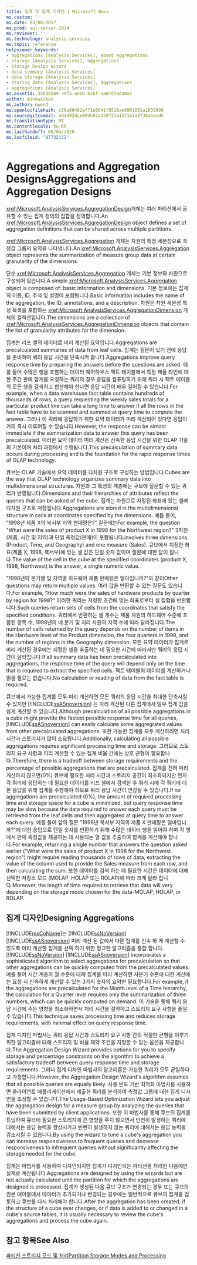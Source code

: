 ```yaml
---
title: 집계 및 집계 디자인 | Microsoft Docs
ms.custom: ''
ms.date: 03/06/2017
ms.prod: sql-server-2014
ms.reviewer: ''
ms.technology: analysis-services
ms.topic: reference
helpviewer_keywords:
- aggregations [Analysis Services], about aggregations
- storage [Analysis Services], aggregations
- Storage Design Wizard
- data summary [Analysis Services]
- data storage [Analysis Services]
- storing data [Analysis Services], aggregations
- aggregations [Analysis Services]
ms.assetid: 35bd8589-39fa-4e0b-b28f-5a07d70da0a2
author: minewiskan
ms.author: owend
ms.openlocfilehash: c56e80482ef71e8041f8518ae9901691a1809990
ms.sourcegitcommit: ad4d92dce894592a259721a1571b1d8736abacdb
ms.translationtype: MT
ms.contentlocale: ko-KR
ms.lasthandoff: 08/04/2020
ms.locfileid: "87732152"
---
```

# <a name="aggregations-and-aggregation-designs"></a><span data-ttu-id="f081a-102">Aggregations and Aggregation Designs</span><span class="sxs-lookup"><span data-stu-id="f081a-102">Aggregations and Aggregation Designs</span></span>
  <span data-ttu-id="f081a-103"><xref:Microsoft.AnalysisServices.AggregationDesign>개체는 여러 파티션에서 공유할 수 있는 집계 정의의 집합을 정의합니다.</span><span class="sxs-lookup"><span data-stu-id="f081a-103">An <xref:Microsoft.AnalysisServices.AggregationDesign> object defines a set of aggregation definitions that can be shared across multiple partitions.</span></span>  
  
 <span data-ttu-id="f081a-104"><xref:Microsoft.AnalysisServices.Aggregation> 개체는 차원의 특정 세분성으로 측정값 그룹의 요약을 나타냅니다.</span><span class="sxs-lookup"><span data-stu-id="f081a-104">An <xref:Microsoft.AnalysisServices.Aggregation> object represents the summarization of measure group data at certain granularity of the dimensions.</span></span>  
  
 <span data-ttu-id="f081a-105">단순 <xref:Microsoft.AnalysisServices.Aggregation> 개체는 기본 정보와 차원으로 구성되어 있습니다.</span><span class="sxs-lookup"><span data-stu-id="f081a-105">A simple <xref:Microsoft.AnalysisServices.Aggregation> object is composed of: basic information and dimensions.</span></span> <span data-ttu-id="f081a-106">기본 정보에는 집계의 이름, ID, 주석 및 설명이 포함됩니다.</span><span class="sxs-lookup"><span data-stu-id="f081a-106">Basic information includes the name of the aggregation, the ID, annotations, and a description.</span></span> <span data-ttu-id="f081a-107">차원은 차원 세분성 특성 목록을 포함하는 <xref:Microsoft.AnalysisServices.AggregationDimension> 개체의 컬렉션입니다.</span><span class="sxs-lookup"><span data-stu-id="f081a-107">The dimensions are a collection of <xref:Microsoft.AnalysisServices.AggregationDimension> objects that contain the list of granularity attributes for the dimension.</span></span>  
  
 <span data-ttu-id="f081a-108">집계는 리프 셀의 데이터로 미리 계산된 요약입니다.</span><span class="sxs-lookup"><span data-stu-id="f081a-108">Aggregations are precalculated summaries of data from leaf cells.</span></span> <span data-ttu-id="f081a-109">집계는 질문이 있기 전에 응답을 준비하여 쿼리 응답 시간을 단축시켜 줍니다.</span><span class="sxs-lookup"><span data-stu-id="f081a-109">Aggregations improve query response time by preparing the answers before the questions are asked.</span></span> <span data-ttu-id="f081a-110">예를 들어 수많은 행을 포함하는 데이터 웨어하우스 팩트 테이블에서 특정 제품 라인에 대한 주간 판매 합계를 요청하는 쿼리의 경우 응답을 컴퓨팅하기 위해 쿼리 시 팩트 테이블의 모든 행을 검색하고 합산해야 한다면 응답 시간이 매우 길어질 수 있습니다.</span><span class="sxs-lookup"><span data-stu-id="f081a-110">For example, when a data warehouse fact table contains hundreds of thousands of rows, a query requesting the weekly sales totals for a particular product line can take a long time to answer if all the rows in the fact table have to be scanned and summed at query time to compute the answer.</span></span> <span data-ttu-id="f081a-111">그러나 이 쿼리에 응답하기 위한 요약 데이터가 미리 계산되어 있다면 응답이 거의 즉시 이루어질 수 있습니다.</span><span class="sxs-lookup"><span data-stu-id="f081a-111">However, the response can be almost immediate if the summarization data to answer this query has been precalculated.</span></span> <span data-ttu-id="f081a-112">이러한 요약 데이터 미리 계산은 신속한 응답 시간을 위한 OLAP 기술의 기본이며 처리 과정에서 수행됩니다.</span><span class="sxs-lookup"><span data-stu-id="f081a-112">This precalculation of summary data occurs during processing and is the foundation for the rapid response times of OLAP technology.</span></span>  
  
 <span data-ttu-id="f081a-113">큐브는 OLAP 기술에서 요약 데이터를 다차원 구조로 구성하는 방법입니다.</span><span class="sxs-lookup"><span data-stu-id="f081a-113">Cubes are the way that OLAP technology organizes summary data into multidimensional structures.</span></span> <span data-ttu-id="f081a-114">차원과 그 특성의 계층에는 큐브에 질문할 수 있는 쿼리가 반영됩니다.</span><span class="sxs-lookup"><span data-stu-id="f081a-114">Dimensions and their hierarchies of attributes reflect the queries that can be asked of the cube.</span></span> <span data-ttu-id="f081a-115">집계는 차원으로 지정된 좌표에 있는 셀에 다차원 구조로 저장됩니다.</span><span class="sxs-lookup"><span data-stu-id="f081a-115">Aggregations are stored in the multidimensional structure in cells at coordinates specified by the dimensions.</span></span> <span data-ttu-id="f081a-116">예를 들어, “1998년 제품 X의 북서부 지역 판매량은?” 질문에는</span><span class="sxs-lookup"><span data-stu-id="f081a-116">For example, the question "What were the sales of product X in 1998 for the Northwest region?"</span></span> <span data-ttu-id="f081a-117">3차원(제품, 시간 및 지역)과 단일 측정값(판매)이 포함됩니다.</span><span class="sxs-lookup"><span data-stu-id="f081a-117">involves three dimensions (Product, Time, and Geography) and one measure (Sales).</span></span> <span data-ttu-id="f081a-118">큐브에서 지정한 좌표(제품 X, 1998, 북서부)에 있는 셀 값은 단일 숫자 값이며 질문에 대한 답이 됩니다.</span><span class="sxs-lookup"><span data-stu-id="f081a-118">The value of the cell in the cube at the specified coordinates (product X, 1998, Northwest) is the answer, a single numeric value.</span></span>  
  
 <span data-ttu-id="f081a-119">"1998년의 분기별 및 지역별 하드웨어 제품 판매량은 얼마입니까?"와 같이</span><span class="sxs-lookup"><span data-stu-id="f081a-119">Other questions may return multiple values.</span></span> <span data-ttu-id="f081a-120">여러 값을 반환할 수 있는 질문도 있습니다.</span><span class="sxs-lookup"><span data-stu-id="f081a-120">For example, "How much were the sales of hardware products by quarter by region for 1998?"</span></span> <span data-ttu-id="f081a-121">이러한 쿼리는 지정한 조건에 맞는 좌표로부터 셀 집합을 반환합니다.</span><span class="sxs-lookup"><span data-stu-id="f081a-121">Such queries return sets of cells from the coordinates that satisfy the specified conditions.</span></span> <span data-ttu-id="f081a-122">쿼리에서 반환하는 셀 개수는 제품 차원의 하드웨어 수준에 포함된 항목 수, 1998년의 네 분기 및 지리 차원의 지역 수에 따라 달라집니다.</span><span class="sxs-lookup"><span data-stu-id="f081a-122">The number of cells returned by the query depends on the number of items in the Hardware level of the Product dimension, the four quarters in 1998, and the number of regions in the Geography dimension.</span></span> <span data-ttu-id="f081a-123">모든 요약 데이터가 집계로 미리 계산된 경우에는 지정한 셀을 추출하는 데 필요한 시간에 따라서만 쿼리의 응답 시간이 달라집니다.</span><span class="sxs-lookup"><span data-stu-id="f081a-123">If all summary data has been precalculated into aggregations, the response time of the query will depend only on the time that is required to extract the specified cells.</span></span> <span data-ttu-id="f081a-124">팩트 테이블의 데이터를 계산하거나 읽을 필요는 없습니다.</span><span class="sxs-lookup"><span data-stu-id="f081a-124">No calculation or reading of data from the fact table is required.</span></span>  
  
 <span data-ttu-id="f081a-125">큐브에서 가능한 집계를 모두 미리 계산하면 모든 쿼리의 응답 시간을 최대한 단축시킬 수 있지만 [!INCLUDE[ssASnoversion](../../includes/ssasnoversion-md.md)] 는 미리 계산된 다른 집계에서 일부 집계 값을 쉽게 계산할 수 있습니다.</span><span class="sxs-lookup"><span data-stu-id="f081a-125">Although precalculation of all possible aggregations in a cube might provide the fastest possible response time for all queries, [!INCLUDE[ssASnoversion](../../includes/ssasnoversion-md.md)] can easily calculate some aggregrated values from other precalculated aggregations.</span></span> <span data-ttu-id="f081a-126">또한 가능한 집계를 모두 계산하려면 처리 시간과 스토리지가 많이 소요됩니다.</span><span class="sxs-lookup"><span data-stu-id="f081a-126">Additionally, calculating all possible aggregations requires significant processing time and storage.</span></span> <span data-ttu-id="f081a-127">그러므로 스토리지 요구 사항과 미리 계산할 수 있는 집계 비율 간에는 상호 균형이 필요합니다.</span><span class="sxs-lookup"><span data-stu-id="f081a-127">Therefore, there is a tradeoff between storage requirements and the percentage of possible aggregations that are precalculated.</span></span> <span data-ttu-id="f081a-128">집계를 전혀 미리 계산하지 않으면(0%) 큐브에 필요한 처리 시간과 스토리지 공간이 최소화되지만 먼저 각 쿼리에 응답하는 데 필요한 데이터를 리프 셀에서 검색한 후 쿼리 시에 각 쿼리에 대한 응답을 위해 집계를 수행해야 하므로 쿼리 응답 시간이 연장될 수 있습니다.</span><span class="sxs-lookup"><span data-stu-id="f081a-128">If no aggregations are precalculated (0%), the amount of required processing time and storage space for a cube is minimized, but query response time may be slow because the data required to answer each query must be retrieved from the leaf cells and then aggregated at query time to answer each query.</span></span> <span data-ttu-id="f081a-129">예를 들어 앞의 질문 "1998년 북서부 지역의 제품 X 판매량은 얼마입니까?"에 대한 응답으로 단일 숫자를 반환하기 위해 수많은 데이터 행을 읽어야 하며 각 행에서 판매 측정값을 제공하는 데 사용되는 열 값을 추출하여 합계를 계산해야 합니다.</span><span class="sxs-lookup"><span data-stu-id="f081a-129">For example, returning a single number that answers the question asked earlier ("What were the sales of product X in 1998 for the Northwest region") might require reading thousands of rows of data, extracting the value of the column used to provide the Sales measure from each row, and then calculating the sum.</span></span> <span data-ttu-id="f081a-130">또한 데이터를 검색 하는 데 필요한 시간은 데이터에 대해 선택한 저장소 모드 (MOLAP, HOLAP 또는 ROLAP)에 따라 크게 달라 집니다.</span><span class="sxs-lookup"><span data-stu-id="f081a-130">Moreover, the length of time required to retrieve that data will very depending on the storage mode chosen for the data-MOLAP, HOLAP, or ROLAP.</span></span>  
  
## <a name="designing-aggregations"></a><span data-ttu-id="f081a-131">집계 디자인</span><span class="sxs-lookup"><span data-stu-id="f081a-131">Designing Aggregations</span></span>  
 [!INCLUDE[msCoName](../../includes/msconame-md.md)]<span data-ttu-id="f081a-132">는 [!INCLUDE[ssNoVersion](../../includes/ssnoversion-md.md)] [!INCLUDE[ssASnoversion](../../includes/ssasnoversion-md.md)] 미리 계산 된 값에서 다른 집계를 신속 하 게 계산할 수 있도록 미리 계산할 집계를 선택 하기 위한 정교한 알고리즘을 통합 합니다.</span><span class="sxs-lookup"><span data-stu-id="f081a-132">[!INCLUDE[ssNoVersion](../../includes/ssnoversion-md.md)] [!INCLUDE[ssASnoversion](../../includes/ssasnoversion-md.md)] incorporates a sophisticated algorithm to select aggregations for precalculation so that other aggregations can be quickly computed from the precalculated values.</span></span> <span data-ttu-id="f081a-133">예를 들어 시간 계층의 월 수준에 대해 집계를 미리 계산하면 사분기 수준에 대한 계산에는 요청 시 신속하게 계산할 수 있는 3가지 숫자의 요약만 필요합니다.</span><span class="sxs-lookup"><span data-stu-id="f081a-133">For example, if the aggregations are precalculated for the Month level of a Time hierarchy, the calculation for a Quarter level requires only the summarization of three numbers, which can be quickly computed on demand.</span></span> <span data-ttu-id="f081a-134">이 기술을 통해 쿼리 응답 시간에 주는 영향을 최소화하면서 처리 시간을 절약하고 스토리지 요구 사항을 줄일 수 있습니다.</span><span class="sxs-lookup"><span data-stu-id="f081a-134">This technique saves processing time and reduces storage requirements, with minimal effect on query response time.</span></span>  
  
 <span data-ttu-id="f081a-135">집계 디자인 마법사는 쿼리 응답 시간과 스토리지 요구 사항 간의 적절한 균형을 이루기 위한 알고리즘에 대해 스토리지 및 비율 제약 조건을 지정할 수 있는 옵션을 제공합니다.</span><span class="sxs-lookup"><span data-stu-id="f081a-135">The Aggregation Design Wizard provides options for you to specify storage and percentage constraints on the algorithm to achieve a satisfactory tradeoff between query response time and storage requirements.</span></span> <span data-ttu-id="f081a-136">그러나 집계 디자인 마법사의 알고리즘은 가능한 쿼리가 모두 균일하다고 가정합니다.</span><span class="sxs-lookup"><span data-stu-id="f081a-136">However, the Aggregation Design Wizard's algorithm assumes that all possible queries are equally likely.</span></span> <span data-ttu-id="f081a-137">사용 빈도 기반 최적화 마법사를 사용하면 클라이언트 애플리케이션에서 제출한 쿼리를 분석하여 측정값 그룹에 대한 집계 디자인을 조정할 수 있습니다.</span><span class="sxs-lookup"><span data-stu-id="f081a-137">The Usage-Based Optimization Wizard lets you adjust the aggregation design for a measure group by analyzing the queries that have been submitted by client applications.</span></span> <span data-ttu-id="f081a-138">또한 이 마법사를 통해 큐브의 집계를 튜닝하여 큐브에 필요한 스토리지에 큰 영향을 주지 않으면서 빈번히 발생하는 쿼리에 대해서는 응답 능력을 향상시키고 빈번히 발생하지 않는 쿼리에 대해서는 응답 능력을 감소시킬 수 있습니다.</span><span class="sxs-lookup"><span data-stu-id="f081a-138">By using the wizard to tune a cube's aggregation you can increase responsiveness to frequent queries and decrease responsiveness to infrequent queries without significantly affecting the storage needed for the cube.</span></span>  
  
 <span data-ttu-id="f081a-139">집계는 마법사를 사용하여 디자인되지만 집계가 디자인되는 파티션을 처리한 다음에만 실제로 계산됩니다.</span><span class="sxs-lookup"><span data-stu-id="f081a-139">Aggregations are designed by using the wizards but are not actually calculated until the partition for which the aggregations are designed is processed.</span></span> <span data-ttu-id="f081a-140">집계가 생성된 다음 큐브 구조가 변경되는 경우 또는 큐브의 원본 테이블에서 데이터가 추가되거나 변경되는 경우에는 일반적으로 큐브의 집계를 검토하고 큐브를 다시 처리해야 합니다.</span><span class="sxs-lookup"><span data-stu-id="f081a-140">After the aggregation has been created, if the structure of a cube ever changes, or if data is added to or changed in a cube's source tables, it is usually necessary to review the cube's aggregations and process the cube again.</span></span>  
  
## <a name="see-also"></a><span data-ttu-id="f081a-141">참고 항목</span><span class="sxs-lookup"><span data-stu-id="f081a-141">See Also</span></span>  
 [<span data-ttu-id="f081a-142">파티션 스토리지 모드 및 처리</span><span class="sxs-lookup"><span data-stu-id="f081a-142">Partition Storage Modes and Processing</span></span>](partitions-partition-storage-modes-and-processing.md)  
  
  
